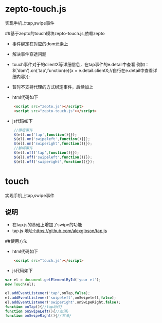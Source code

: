 zepto-touch.js
==========
实现手机上tap,swipe事件

##基于zepto的touch模块zepto-touch.js,依赖zepto
* 事件绑定在对应的dom元素上
* 解决事件穿透问题
* touch事件对于的clientX等详细信息，在tap事件的e.detail中查看 例如：$('dom').on('tap',function(e){x = e.detail.clientX;//自行在e.detail中查看详细内容});
* 暂时不支持代理的方式绑定事件，后续加上


* html代码如下

```html
	<script src="zepto.js"></script>
	<script src="zepto-touch.js"></script>
```

* js代码如下

```javascript
	//绑定事件
	$(el).on('tap',function(){});
    $(el).on('swipeleft',function(){});
    $(el).on('swiperight',function(){});
    //解绑事件
    $(el).off('tap',function(){});
    $(el).off('swipeleft',function(){});
    $(el).off('swiperight',function(){});
```

touch
==========
实现手机上tap,swipe事件

## 说明
* 在tap.js的基础上增加了swipe的功能
* tap.js 地址:https://github.com/alexgibson/tap.js

##使用方法

* html代码如下

```html
    <script src="touch.js"></script>
```

* js代码如下

```javascript
var el = document.getElementById('your el');
new Touch(el);

el.addEventListener('tap',onTap,false);
el.addEventListener('swipeleft',onSwipeleft,false);
el.addEventListener('swiperight',onSwipeRight,false);
function onTap(){//tap动作}
function onSwipeLeft(){//左滑}
function onSwipeRight(){//右滑}
```